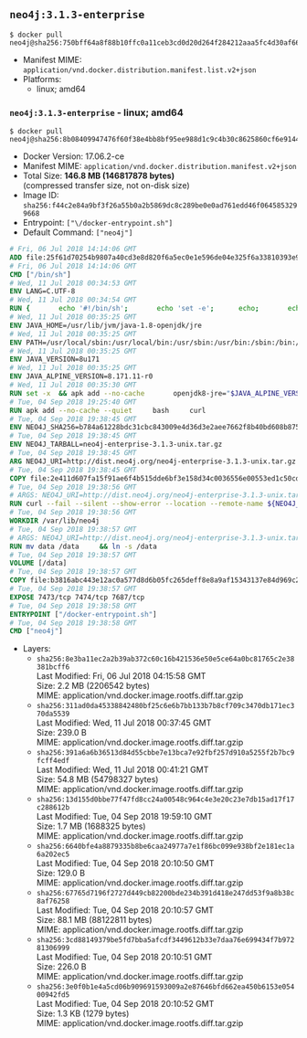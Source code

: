 ## `neo4j:3.1.3-enterprise`

```console
$ docker pull neo4j@sha256:750bff64a8f88b10ffc0a11ceb3cd0d20d264f284212aaa5fc4d30af66a5f354
```

-	Manifest MIME: `application/vnd.docker.distribution.manifest.list.v2+json`
-	Platforms:
	-	linux; amd64

### `neo4j:3.1.3-enterprise` - linux; amd64

```console
$ docker pull neo4j@sha256:8b08409947476f60f38e4bb8bf95ee988d1c9c4b30c8625860cf6e914449ee08
```

-	Docker Version: 17.06.2-ce
-	Manifest MIME: `application/vnd.docker.distribution.manifest.v2+json`
-	Total Size: **146.8 MB (146817878 bytes)**  
	(compressed transfer size, not on-disk size)
-	Image ID: `sha256:f44c2e84a9bf3f26a55b0a2b5869dc8c289be0e0ad761edd46f0645853299668`
-	Entrypoint: `["\/docker-entrypoint.sh"]`
-	Default Command: `["neo4j"]`

```dockerfile
# Fri, 06 Jul 2018 14:14:06 GMT
ADD file:25f61d70254b9807a40cd3e8d820f6a5ec0e1e596de04e325f6a33810393e95a in / 
# Fri, 06 Jul 2018 14:14:06 GMT
CMD ["/bin/sh"]
# Wed, 11 Jul 2018 00:34:53 GMT
ENV LANG=C.UTF-8
# Wed, 11 Jul 2018 00:34:54 GMT
RUN { 		echo '#!/bin/sh'; 		echo 'set -e'; 		echo; 		echo 'dirname "$(dirname "$(readlink -f "$(which javac || which java)")")"'; 	} > /usr/local/bin/docker-java-home 	&& chmod +x /usr/local/bin/docker-java-home
# Wed, 11 Jul 2018 00:35:25 GMT
ENV JAVA_HOME=/usr/lib/jvm/java-1.8-openjdk/jre
# Wed, 11 Jul 2018 00:35:25 GMT
ENV PATH=/usr/local/sbin:/usr/local/bin:/usr/sbin:/usr/bin:/sbin:/bin:/usr/lib/jvm/java-1.8-openjdk/jre/bin:/usr/lib/jvm/java-1.8-openjdk/bin
# Wed, 11 Jul 2018 00:35:25 GMT
ENV JAVA_VERSION=8u171
# Wed, 11 Jul 2018 00:35:25 GMT
ENV JAVA_ALPINE_VERSION=8.171.11-r0
# Wed, 11 Jul 2018 00:35:30 GMT
RUN set -x 	&& apk add --no-cache 		openjdk8-jre="$JAVA_ALPINE_VERSION" 	&& [ "$JAVA_HOME" = "$(docker-java-home)" ]
# Tue, 04 Sep 2018 19:25:40 GMT
RUN apk add --no-cache --quiet     bash     curl
# Tue, 04 Sep 2018 19:38:45 GMT
ENV NEO4J_SHA256=b784a61228bdc31cbc843009e4d36d3e2aee7662f8b40bd608b8759de26b77d5
# Tue, 04 Sep 2018 19:38:45 GMT
ENV NEO4J_TARBALL=neo4j-enterprise-3.1.3-unix.tar.gz
# Tue, 04 Sep 2018 19:38:45 GMT
ARG NEO4J_URI=http://dist.neo4j.org/neo4j-enterprise-3.1.3-unix.tar.gz
# Tue, 04 Sep 2018 19:38:45 GMT
COPY file:2e411d607fa15f91ae6f4b515dde6bf3e158d34c0036556e00553ed1c50cd63d in /tmp/ 
# Tue, 04 Sep 2018 19:38:56 GMT
# ARGS: NEO4J_URI=http://dist.neo4j.org/neo4j-enterprise-3.1.3-unix.tar.gz
RUN curl --fail --silent --show-error --location --remote-name ${NEO4J_URI}     && echo "${NEO4J_SHA256}  ${NEO4J_TARBALL}" | sha256sum -csw -     && tar --extract --file ${NEO4J_TARBALL} --directory /var/lib     && mv /var/lib/neo4j-* /var/lib/neo4j     && rm ${NEO4J_TARBALL}
# Tue, 04 Sep 2018 19:38:56 GMT
WORKDIR /var/lib/neo4j
# Tue, 04 Sep 2018 19:38:57 GMT
# ARGS: NEO4J_URI=http://dist.neo4j.org/neo4j-enterprise-3.1.3-unix.tar.gz
RUN mv data /data     && ln -s /data
# Tue, 04 Sep 2018 19:38:57 GMT
VOLUME [/data]
# Tue, 04 Sep 2018 19:38:57 GMT
COPY file:b3816abc443e12ac0a577d8d6b05fc265deff8e8a9af15343137e84d969c2d1c in /docker-entrypoint.sh 
# Tue, 04 Sep 2018 19:38:57 GMT
EXPOSE 7473/tcp 7474/tcp 7687/tcp
# Tue, 04 Sep 2018 19:38:58 GMT
ENTRYPOINT ["/docker-entrypoint.sh"]
# Tue, 04 Sep 2018 19:38:58 GMT
CMD ["neo4j"]
```

-	Layers:
	-	`sha256:8e3ba11ec2a2b39ab372c60c16b421536e50e5ce64a0bc81765c2e38381bcff6`  
		Last Modified: Fri, 06 Jul 2018 04:15:58 GMT  
		Size: 2.2 MB (2206542 bytes)  
		MIME: application/vnd.docker.image.rootfs.diff.tar.gzip
	-	`sha256:311ad0da45338842480bf25c6e6b7bb133b7b8cf709c3470db171ec370da5539`  
		Last Modified: Wed, 11 Jul 2018 00:37:45 GMT  
		Size: 239.0 B  
		MIME: application/vnd.docker.image.rootfs.diff.tar.gzip
	-	`sha256:391a6a6b36513d84d55cbbe7e13bca7e92fbf257d910a5255f2b7bc9fcff4edf`  
		Last Modified: Wed, 11 Jul 2018 00:41:21 GMT  
		Size: 54.8 MB (54798327 bytes)  
		MIME: application/vnd.docker.image.rootfs.diff.tar.gzip
	-	`sha256:13d155d0bbe77f47fd8cc24a00548c964c4e3e20c23e7db15ad17f17c288612b`  
		Last Modified: Tue, 04 Sep 2018 19:59:10 GMT  
		Size: 1.7 MB (1688325 bytes)  
		MIME: application/vnd.docker.image.rootfs.diff.tar.gzip
	-	`sha256:6640bfe4a8879335b8be6caa24977a7e1f86bc099e938bf2e181ec1a6a202ec5`  
		Last Modified: Tue, 04 Sep 2018 20:10:50 GMT  
		Size: 129.0 B  
		MIME: application/vnd.docker.image.rootfs.diff.tar.gzip
	-	`sha256:67765d7196f2727d449cb82200bde234b391d418e247dd53f9a8b38c8af76258`  
		Last Modified: Tue, 04 Sep 2018 20:10:57 GMT  
		Size: 88.1 MB (88122811 bytes)  
		MIME: application/vnd.docker.image.rootfs.diff.tar.gzip
	-	`sha256:3cd88149379be5fd7bba5afcdf3449612b33e7daa76e699434f7b97281306999`  
		Last Modified: Tue, 04 Sep 2018 20:10:51 GMT  
		Size: 226.0 B  
		MIME: application/vnd.docker.image.rootfs.diff.tar.gzip
	-	`sha256:3e0f0b1e4a5cd06b909691593009a2e87646bfd662ea450b6153e05400942fd5`  
		Last Modified: Tue, 04 Sep 2018 20:10:52 GMT  
		Size: 1.3 KB (1279 bytes)  
		MIME: application/vnd.docker.image.rootfs.diff.tar.gzip
